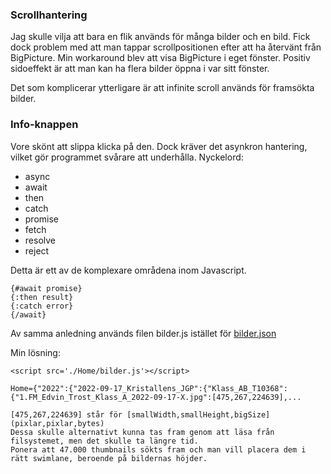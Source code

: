 ### Scrollhantering

Jag skulle vilja att bara en flik används för många bilder och en bild. Fick dock problem med att man tappar scrollpositionen efter att ha återvänt från BigPicture. Min workaround blev att visa BigPicture i eget fönster. Positiv sidoeffekt är att man kan ha flera bilder öppna i var sitt fönster.

Det som komplicerar ytterligare är att infinite scroll används för framsökta bilder.

### Info-knappen

Vore skönt att slippa klicka på den. Dock kräver det asynkron hantering, vilket gör programmet svårare att underhålla. Nyckelord: 
* async
* await
* then
* catch
* promise
* fetch
* resolve
* reject

Detta är ett av de komplexare områdena inom Javascript.
```
{#await promise}
{:then result}
{:catch error}
{/await}
```

Av samma anledning används filen bilder.js istället för [bilder.json](https://stackoverflow.com/questions/60779816/how-to-access-local-json-file-via-svelte)

Min lösning:
```
<script src='./Home/bilder.js'></script>

Home={"2022":{"2022-09-17_Kristallens_JGP":{"Klass_AB_T10368":{"1.FM_Edvin_Trost_Klass_A_2022-09-17-X.jpg":[475,267,224639],...

[475,267,224639] står för [smallWidth,smallHeight,bigSize] (pixlar,pixlar,bytes)
Dessa skulle alternativt kunna tas fram genom att läsa från filsystemet, men det skulle ta längre tid.
Ponera att 47.000 thumbnails sökts fram och man vill placera dem i rätt swimlane, beroende på bildernas höjder.
```

